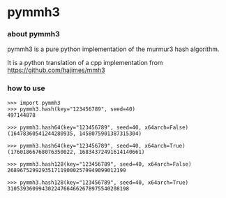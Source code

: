 # pymmh3

### about pymmh3


pymmh3 is a pure python implementation of the murmur3 hash algorithm.

It is a python translation of a cpp implementation from https://github.com/hajimes/mmh3



### how to use

    >>> import pymmh3
    >>> pymmh3.hash(key="123456789", seed=40)
    497144878
    
    >>> pymmh3.hash64(key="123456789", seed=40, x64arch=False)
    (16478360541244280935, 1458075901387315304)
    
    >>> pymmh3.hash64(key="123456789", seed=40, x64arch=True)
    (17601866768076350022, 16834372491614140661)
    
    >>> pymmh3.hash128(key="123456789", seed=40, x64arch=False)
    26896752992935171190002579949099012199
    
    >>> pymmh3.hash128(key="123456789", seed=40, x64arch=True)
    310539360994302247664662678975540208198